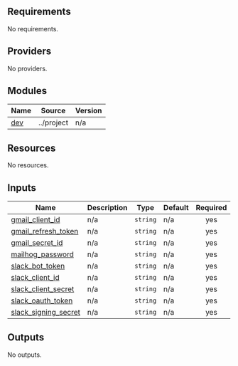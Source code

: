 <!-- BEGIN_TF_DOCS -->
## Requirements

No requirements.

## Providers

No providers.

## Modules

| Name | Source | Version |
|------|--------|---------|
| <a name="module_dev"></a> [dev](#module\_dev) | ../project | n/a |

## Resources

No resources.

## Inputs

| Name | Description | Type | Default | Required |
|------|-------------|------|---------|:--------:|
| <a name="input_gmail_client_id"></a> [gmail\_client\_id](#input\_gmail\_client\_id) | n/a | `string` | n/a | yes |
| <a name="input_gmail_refresh_token"></a> [gmail\_refresh\_token](#input\_gmail\_refresh\_token) | n/a | `string` | n/a | yes |
| <a name="input_gmail_secret_id"></a> [gmail\_secret\_id](#input\_gmail\_secret\_id) | n/a | `string` | n/a | yes |
| <a name="input_mailhog_password"></a> [mailhog\_password](#input\_mailhog\_password) | n/a | `string` | n/a | yes |
| <a name="input_slack_bot_token"></a> [slack\_bot\_token](#input\_slack\_bot\_token) | n/a | `string` | n/a | yes |
| <a name="input_slack_client_id"></a> [slack\_client\_id](#input\_slack\_client\_id) | n/a | `string` | n/a | yes |
| <a name="input_slack_client_secret"></a> [slack\_client\_secret](#input\_slack\_client\_secret) | n/a | `string` | n/a | yes |
| <a name="input_slack_oauth_token"></a> [slack\_oauth\_token](#input\_slack\_oauth\_token) | n/a | `string` | n/a | yes |
| <a name="input_slack_signing_secret"></a> [slack\_signing\_secret](#input\_slack\_signing\_secret) | n/a | `string` | n/a | yes |

## Outputs

No outputs.
<!-- END_TF_DOCS -->    
